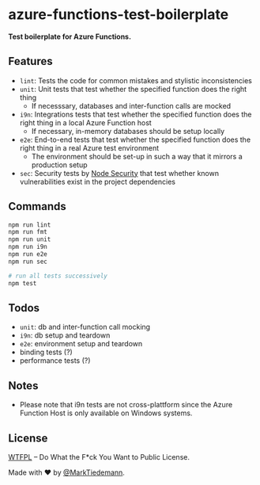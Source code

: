 # azure-functions-test-boilerplate

**Test boilerplate for Azure Functions.**

## Features

- `lint`: Tests the code for common mistakes and stylistic inconsistencies
- `unit`: Unit tests that test whether the specified function does the right thing
  - If necesssary, databases and inter-function calls are mocked
- `i9n`: Integrations tests that test whether the specified function does the right thing in a local Azure Function host
  - If necessary, in-memory databases should be setup locally
- `e2e`: End-to-end tests that test whether the specified function does the right thing in a real Azure test environment
  - The environment should be set-up in such a way that it mirrors a production setup
- `sec`: Security tests by [Node Security](https://nodesecurity.io/) that test whether known vulnerabilities exist in the project dependencies

## Commands

```sh
npm run lint
npm run fmt
npm run unit
npm run i9n
npm run e2e
npm run sec

# run all tests successively
npm test
```

## Todos

- `unit`: db and inter-function call mocking
- `i9n`: db setup and teardown
- `e2e`: environment setup and teardown
- binding tests (?)
- performance tests (?)

## Notes

- Please note that i9n tests are not cross-plattform since the Azure Function Host is only available on Windows systems.

## License

[WTFPL](http://www.wtfpl.net/) – Do What the F*ck You Want to Public License.

Made with :heart: by [@MarkTiedemann](https://twitter.com/MarkTiedemannDE).